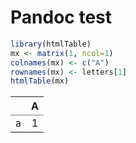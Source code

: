 # Pandoc test


```r
library(htmlTable)
mx <- matrix(1, ncol=1)
colnames(mx) <- c("A")
rownames(mx) <- letters[1]
htmlTable(mx)
```

<table class='gmisc_table' style='border-collapse: collapse;' >
<thead>
<tr>
<th style='border-bottom: 1px solid grey; border-top: 2px solid grey;'> </th>
<th style='border-bottom: 1px solid grey; border-top: 2px solid grey; text-align: center;'>A</th>
</tr>
</thead>
<tbody>
<tr>
<td style='border-bottom: 2px solid grey; text-align: left;'>a</td>
<td style='border-bottom: 2px solid grey; text-align: center;'>1</td>
</tr>
</tbody>
</table>

